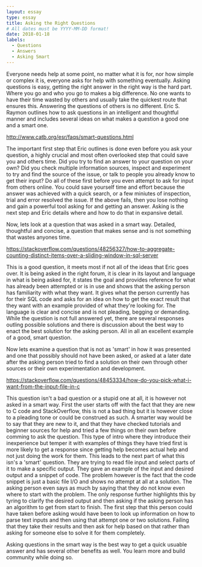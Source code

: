 ```yaml
---
layout: essay
type: essay
title: Asking the Right Questions
# All dates must be YYYY-MM-DD format!
date: 2018-01-18
labels:
  - Questions
  - Answers
  - Asking Smart
---
```

Everyone needs help at some point, no matter what it is for, nor how simple or complex it is, everyone asks for help
with something eventually.  Asking questions is easy, getting the right answer in the right way is the hard part.  Where
you go and who you go to makes a big difference.  No one wants to have their time wasted by others and usually take the 
quickest route that ensures this.  Answering the questions of others is no different.  Eric S. Raymon outlines how to ask
questions in an intelligent and thoughtful manner and includes several ideas on what makes a question a good one and a 
smart one.

http://www.catb.org/esr/faqs/smart-questions.html

  The important first step that Eric outlines is done even before you ask your question, a highly crucial and most often
overlooked step that could save you and others time.  Did you try to find an answer to your question on your own?  Did
you check multiple information sources, inspect and experiment to try and find the source of the issue, or talk to 
people you already know to get their input?  Do all of these first before you even attempt to ask for input from others
online.  You could save yourself time and effort because the answer was achieved with a quick search, or a few miniutes
of inspection, trial and error resolved the issue.  If the above fails, then you lose nothing and gain a powerful tool
asking for and getting an answer. Asking is the next step and Eric details where and how to do that in expansive detail.

  Now, lets look at a question that was asked in a smart way.  Detailed, thoughtful and concise, a question that makes
sense and is not something that wastes anyones time.
  
https://stackoverflow.com/questions/48256327/how-to-aggregate-counting-distinct-items-over-a-sliding-window-in-sql-server
  
  This is a good question, it meets most if not all of the ideas that Eric goes over.  It is being asked in the right forum,
it is clear in its layout and language in what is being asked for, it states the goal and provides reference for what has
already been attempted or is in use and shows that the asking person has familiarity with what they want.  It gives what
the person currently has for their SQL code and asks for an idea on how to get the exact result that they want with an 
example provided of what they're looking for. The language is clear and concise and is not pleading, begging or demanding.
While the question is not full answered yet, there are several responses outling possible solutions and there is discussion
about the best way to enact the best solution for the asking person.  All in all an excellent example of a good, smart question.
  
  Now lets examine a question that is not as 'smart' in how it was presented and one that possibly should not have been asked,
or asked at a later date after the asking person tried to find a solution on their own through other sources or their own
experimentation and development.

https://stackoverflow.com/questions/48453334/how-do-you-pick-what-i-want-from-the-input-file-in-c

  This question isn't a bad question or a stupid one at all, it is however not asked in a smart way. First the user starts off
with the fact that they are new to C code and StackOverflow, this is not a bad thing but it is however close to a pleading tone
or could be construed as such.  A smarter way would be to say that they are new to it, and that they have checked tutorials and
beginner sources for help and tried a few things on their own before comming to ask the question.  This type of intro where they
introduce their inexperience but temper it with examples of things they have tried first is more likely to get a response since
getting help becomes actual help and not just doing the work for them.  This leads to the next part of what this isn's a 'smart'
question.  They are trying to read file input and select parts of it to make a specific output.  They gave an example of the
input and desired output and a snippet of code. The problem however is the fact that the code snippet is just a basic file I/O
and shows no attempt at all at a solution.  The asking person even says as much by saying that they do not know even where to start
with the problem.  The only response further highlights this by tyring to clarify the desired output and then asking if the asking
person has an algorithm to get from start to finish.  The first step that this person could have taken before asking would have been
to look up information on how to parse text inputs and then using that attempt one or two solutions.  Failing that they take their
results and then ask for help based on that rather than asking for someone else to solve it for them completely.

  Asking questions in the smart way is the best way to get a quick usuable answer and has several other benefits as well.  You learn
more and build community while doing so.
